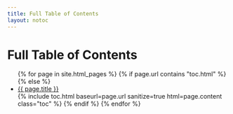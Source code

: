 ```yaml
---
title: Full Table of Contents
layout: notoc
---
```


# Full Table of Contents

<ul>
  {% for page in site.html_pages %}
    {% if page.url contains "toc.html" %}
    {% else %}
      <li><a href="{{ page.url }}">{{ page.title }}</a></li>
        {% include toc.html baseurl=page.url sanitize=true html=page.content class="toc" %}
    {% endif %}
  {% endfor %}
</ul>
